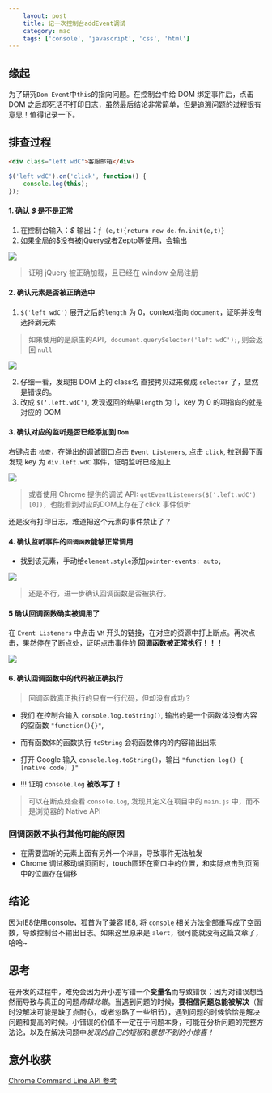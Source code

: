 ```yaml
---
    layout: post
    title: 记一次控制台addEvent调试
    category: mac
    tags: ['console', 'javascript', 'css', 'html']
---
```

## 缘起
为了研究`Dom Event`中`this`的指向问题。在控制台中给 DOM 绑定事件后，点击 DOM 之后却死活不打印日志，虽然最后结论非常简单，但是追溯问题的过程很有意思！值得记录一下。

## 排查过程
```html
<div class="left wdC">客服邮箱</div>
```

```javascript
$('left wdC').on('click', function() {
	console.log(this);
});
```
#### 1. 确认 *$* 是不是正常
1. 在控制台输入：*$* 输出：`ƒ (e,t){return new de.fn.init(e,t)}`
2. 如果全局的$没有被jQuery或者Zepto等使用，会输出

![](http://cdn.jiangxiaokun.com/img/blog/event-01.png)

> 证明 jQuery 被正确加载，且已经在 window 全局注册

#### 2. 确认元素是否被正确选中
1. `$('left wdC')` 展开之后的`length` 为 0，context指向 `document`，证明并没有选择到元素
> 如果使用的是原生的API，`document.querySelector('left wdC');`, 则会返回 `null`

![](http://cdn.jiangxiaokun.com/img/blog/event-03.png)

2. 仔细一看，发现把 DOM 上的 class名 直接拷贝过来做成 `selector` 了，显然是错误的。
3. 改成 `$('.left.wdC')`, 发现返回的结果`length` 为 1，key 为 0 的项指向的就是对应的 DOM

#### 3. 确认对应的监听是否已经添加到 `Dom`
右键点击 `检查`，在弹出的调试窗口点击 `Event Listeners`, 点击 `click`, 拉到最下面发现 key 为 `div.left.wdC` 事件，证明监听已经加上

![](http://cdn.jiangxiaokun.com/img/blog/event-02.png)

> 或者使用 Chrome 提供的调试 API: `getEventListeners($('.left.wdC')[0])`，也能看到对应的DOM上存在了click 事件侦听

还是没有打印日志，难道把这个元素的事件禁止了？

#### 4. 确认监听事件的`回调函数`能够正常调用
- 找到该元素，手动给`element.style`添加`pointer-events: auto;`

![](http://cdn.jiangxiaokun.com/img/blog/event-04.png)

> 还是不行，进一步确认回调函数是否被执行。

#### 5 确认回调函数确实被调用了
在 `Event Listeners` 中点击 `VM` 开头的链接，在对应的资源中打上断点。再次点击，果然停在了断点处，证明点击事件的 **回调函数被正常执行！！！**

![](http://cdn.jiangxiaokun.com/img/blog/event-06.png)

#### 6. 确认回调函数中的代码被正确执行
> 回调函数真正执行的只有一行代码，但却没有成功？

- 我们 在控制台输入 `console.log.toString()`, 输出的是一个函数体没有内容的空函数 `"function(){}"`,
- 而有函数体的函数执行 `toString` 会将函数体内的内容输出出来
- 打开 Google 输入 `console.log.toString()`，输出 `"function log() { [native code] }"`

- !!! 证明 `console.log` **被改写了！**
> 可以在断点处查看 `console.log`, 发现其定义在项目中的 `main.js` 中，而不是浏览器的 Native API

### 回调函数不执行其他可能的原因
- 在需要监听的元素上面有另外一个`浮层`，导致事件无法触发
- Chrome 调试移动端页面时，touch圆环在窗口中的位置，和实际点击到页面中的位置存在偏移

## 结论
因为IE8使用console，狐首为了兼容 IE8, 将 `console` 相关方法全部重写成了空函数，导致控制台不输出日志。如果这里原来是 `alert`，很可能就没有这篇文章了，哈哈~

## 思考
在开发的过程中，难免会因为开小差写错一个**变量名**而导致错误；因为对错误想当然而导致与真正的问题*南辕北辙*。当遇到问题的时候，**要相信问题总能被解决**（暂时没解决可能是缺了点耐心，或者忽略了一些细节），遇到问题的时候恰恰是解决问题和提高的时候。小错误的价值不一定在于问题本身，可能在分析问题的完整方法论，以及在解决问题中*发现的自己的短板*和*意想不到的小惊喜！*

## 意外收获
[Chrome Command Line API 参考](https://developers.google.cn/web/tools/chrome-devtools/console/command-line-reference?hl=zh-cn)